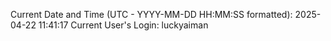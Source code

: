 Current Date and Time (UTC - YYYY-MM-DD HH:MM:SS formatted): 2025-04-22 11:41:17
Current User's Login: luckyaiman
